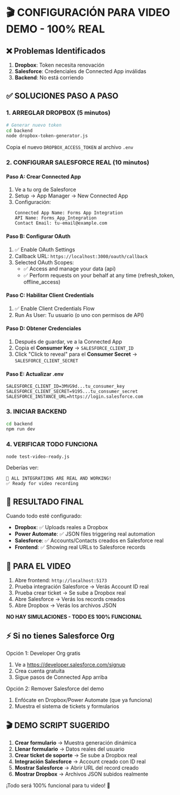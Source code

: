# 🎬 CONFIGURACIÓN PARA VIDEO DEMO - 100% REAL

## ❌ Problemas Identificados

1. **Dropbox**: Token necesita renovación
2. **Salesforce**: Credenciales de Connected App inválidas  
3. **Backend**: No está corriendo

## ✅ SOLUCIONES PASO A PASO

### 1. ARREGLAR DROPBOX (5 minutos)

```bash
# Generar nuevo token
cd backend
node dropbox-token-generator.js
```

Copia el nuevo `DROPBOX_ACCESS_TOKEN` al archivo `.env`

### 2. CONFIGURAR SALESFORCE REAL (10 minutos)

#### Paso A: Crear Connected App
1. Ve a tu org de Salesforce
2. Setup → App Manager → New Connected App
3. Configuración:
   ```
   Connected App Name: Forms App Integration
   API Name: Forms_App_Integration
   Contact Email: tu-email@example.com
   ```

#### Paso B: Configurar OAuth
1. ✅ Enable OAuth Settings
2. Callback URL: `https://localhost:3000/oauth/callback`
3. Selected OAuth Scopes:
   - ✅ Access and manage your data (api)
   - ✅ Perform requests on your behalf at any time (refresh_token, offline_access)

#### Paso C: Habilitar Client Credentials
1. ✅ Enable Client Credentials Flow
2. Run As User: Tu usuario (o uno con permisos de API)

#### Paso D: Obtener Credenciales
1. Después de guardar, ve a la Connected App
2. Copia el **Consumer Key** → `SALESFORCE_CLIENT_ID`
3. Click "Click to reveal" para el **Consumer Secret** → `SALESFORCE_CLIENT_SECRET`

#### Paso E: Actualizar .env
```env
SALESFORCE_CLIENT_ID=3MVG9d...tu_consumer_key
SALESFORCE_CLIENT_SECRET=9195...tu_consumer_secret
SALESFORCE_INSTANCE_URL=https://login.salesforce.com
```

### 3. INICIAR BACKEND

```bash
cd backend
npm run dev
```

### 4. VERIFICAR TODO FUNCIONA

```bash
node test-video-ready.js
```

Deberías ver:
```
🎉 ALL INTEGRATIONS ARE REAL AND WORKING!
✅ Ready for video recording
```

## 🎯 RESULTADO FINAL

Cuando todo esté configurado:

- **Dropbox**: ✅ Uploads reales a Dropbox
- **Power Automate**: ✅ JSON files triggering real automation  
- **Salesforce**: ✅ Accounts/Contacts creados en Salesforce real
- **Frontend**: ✅ Showing real URLs to Salesforce records

## 🚀 PARA EL VIDEO

1. Abre frontend: `http://localhost:5173`
2. Prueba integración Salesforce → Verás Account ID real
3. Prueba crear ticket → Se sube a Dropbox real
4. Abre Salesforce → Verás los records creados
5. Abre Dropbox → Verás los archivos JSON

**NO HAY SIMULACIONES - TODO ES 100% FUNCIONAL**

## ⚡ Si no tienes Salesforce Org

Opción 1: Developer Org gratis
1. Ve a https://developer.salesforce.com/signup
2. Crea cuenta gratuita
3. Sigue pasos de Connected App arriba

Opción 2: Remover Salesforce del demo
1. Enfócate en Dropbox/Power Automate (que ya funciona)
2. Muestra el sistema de tickets y formularios

## 🎬 DEMO SCRIPT SUGERIDO

1. **Crear formulario** → Muestra generación dinámica
2. **Llenar formulario** → Datos reales del usuario  
3. **Crear ticket de soporte** → Se sube a Dropbox real
4. **Integración Salesforce** → Account creado con ID real
5. **Mostrar Salesforce** → Abrir URL del record creado
6. **Mostrar Dropbox** → Archivos JSON subidos realmente

¡Todo será 100% funcional para tu video! 🎉
